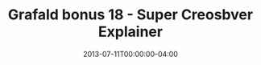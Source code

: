 ---
title: "Grafald bonus 18 - Super Creosbver Explainer"
type: "image"
date: 2013-07-11T00:00:00-04:00
draft: false
categories: ["Projects"]
image_path: "../img/2013/bonus_18.png"
alt_text: ""
---